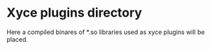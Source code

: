 # Xyce plugins directory

Here a compiled binares of \*.so libraries used as xyce plugins will be placed.
